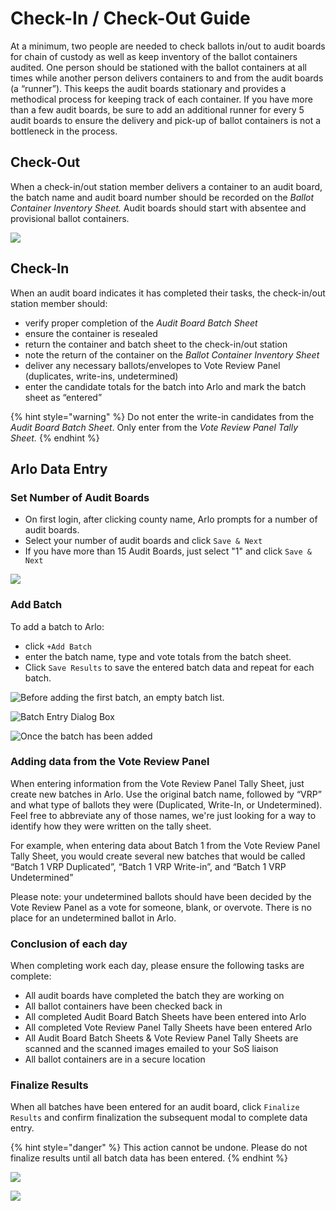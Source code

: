 # Check-In / Check-Out Guide

At a minimum, two people are needed to check ballots in/out to audit boards for chain of custody as well as keep inventory of the ballot containers audited. One person should be stationed with the ballot containers at all times while another person delivers containers to and from the audit boards (a “runner”). This keeps the audit boards stationary and provides a methodical process for keeping track of each container. If you have more than a few audit boards, be sure to add an additional runner for every 5 audit boards to ensure the delivery and pick-up of ballot containers is not a bottleneck in the process.

## Check-Out

When a check-in/out station member delivers a container to an audit board, the batch name and audit board number should be recorded on the _Ballot Container Inventory Sheet._ Audit boards should start with absentee and provisional ballot containers.

![](../.gitbook/assets/1.png)

## Check-In

When an audit board indicates it has completed their tasks, the check-in/out station member should:

* verify proper completion of the _Audit Board Batch Sheet_
* ensure the container is resealed
* return the container and batch sheet to the check-in/out station
* note the return of the container on the _Ballot Container Inventory Sheet_
* deliver any necessary ballots/envelopes to Vote Review Panel (duplicates, write-ins, undetermined)
* enter the candidate totals for the batch into Arlo and mark the batch sheet as “entered”

{% hint style="warning" %}
Do not enter the write-in candidates from the _Audit Board Batch Sheet_. Only enter from the _Vote Review Panel Tally Sheet._ &#x20;
{% endhint %}

## Arlo Data Entry

### Set Number of Audit Boards

* On first login, after clicking county name, Arlo prompts for a number of audit boards.
* Select your number of audit boards and click `Save & Next`
* If you have more than 15 Audit Boards, just select "1" and click  `Save & Next`

![](<../.gitbook/assets/image (1) (1).png>)

### Add Batch

To add a batch to Arlo:

* click `+Add Batch`
* enter the batch name, type and vote totals from the batch sheet.
* Click `Save Results` to save the entered batch data and repeat for each batch.

![Before adding the first batch, an empty batch list.](<../.gitbook/assets/Screen Shot 2020-11-13 at 9.16.39 AM.png>)

![Batch Entry Dialog Box](<../.gitbook/assets/Screen Shot 2020-11-13 at 9.16.56 AM.png>)

![Once the batch has been added](<../.gitbook/assets/Screen Shot 2020-11-13 at 9.17.18 AM.png>)

### **Adding data from the Vote Review Panel**

When entering information from the Vote Review Panel Tally Sheet, just create new batches in Arlo.  Use the original batch name, followed by “VRP” and what type of ballots they were (Duplicated, Write-In, or Undetermined).  Feel free to abbreviate any of those names, we're just looking for a way to identify how they were written on the tally sheet.&#x20;

For example, when entering data about Batch 1 from the Vote Review Panel Tally Sheet, you would create several new batches that would be called “Batch 1 VRP Duplicated”, “Batch 1 VRP Write-in”, and “Batch 1 VRP Undetermined”

Please note: your undetermined ballots should have been decided by the Vote Review Panel as a vote for someone, blank, or overvote.  There is no place for an undetermined ballot in Arlo.

### Conclusion of each day

When completing work each day, please ensure the following tasks are complete:

* All audit boards have completed the batch they are working on
* All ballot containers have been checked back in
* All completed Audit Board Batch Sheets have been entered into Arlo
* All completed Vote Review Panel Tally Sheets have been entered Arlo
* All Audit Board Batch Sheets & Vote Review Panel Tally Sheets are scanned and the scanned images emailed to your SoS liaison&#x20;
* All ballot containers are in a secure location

### Finalize Results

When all batches have been entered for an audit board, click `Finalize Results` and confirm finalization the subsequent modal to complete data entry.

{% hint style="danger" %}
This action cannot be undone. Please do not finalize results until all batch data has been entered.
{% endhint %}

![](<../.gitbook/assets/Screen Shot 2020-11-13 at 6.27.37 AM.png>)

![](<../.gitbook/assets/Screen Shot 2020-11-13 at 6.27.49 AM.png>)

